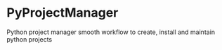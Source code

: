 # PyProjectManager
Python project manager smooth workflow to create, install and maintain python projects
